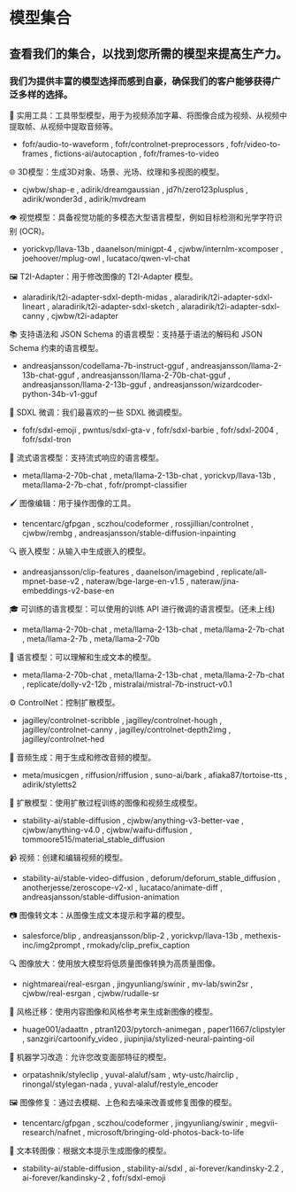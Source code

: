 # 模型集合

## 查看我们的集合，以找到您所需的模型来提高生产力。

### 我们为提供丰富的模型选择而感到自豪，确保我们的客户能够获得广泛多样的选择。

🔧 实用工具：工具带型模型，用于为视频添加字幕、将图像合成为视频、从视频中提取帧、从视频中提取音频等。

- fofr/audio-to-waveform , fofr/controlnet-preprocessors , fofr/video-to-frames , fictions-ai/autocaption , fofr/frames-to-video

🌐 3D模型：生成3D对象、场景、光场、纹理和多视图的模型。

- cjwbw/shap-e , adirik/dreamgaussian , jd7h/zero123plusplus , adirik/wonder3d , adirik/mvdream

👁️ 视觉模型：具备视觉功能的多模态大型语言模型，例如目标检测和光学字符识别 (OCR)。

- yorickvp/llava-13b , daanelson/minigpt-4 , cjwbw/internlm-xcomposer , joehoover/mplug-owl , lucataco/qwen-vl-chat

🖼️ T2I-Adapter：用于修改图像的 T2I-Adapter 模型。

- alaradirik/t2i-adapter-sdxl-depth-midas , alaradirik/t2i-adapter-sdxl-lineart , alaradirik/t2i-adapter-sdxl-sketch , alaradirik/t2i-adapter-sdxl-canny , cjwbw/t2i-adapter

📚 支持语法和 JSON Schema 的语言模型：支持基于语法的解码和 JSON Schema 约束的语言模型。

- andreasjansson/codellama-7b-instruct-gguf , andreasjansson/llama-2-13b-chat-gguf , andreasjansson/llama-2-70b-chat-gguf , andreasjansson/llama-2-13b-gguf , andreasjansson/wizardcoder-python-34b-v1-gguf

🎨 SDXL 微调：我们最喜欢的一些 SDXL 微调模型。

- fofr/sdxl-emoji , pwntus/sdxl-gta-v , fofr/sdxl-barbie , fofr/sdxl-2004 , fofr/sdxl-tron

🌊 流式语言模型：支持流式响应的语言模型。

- meta/llama-2-70b-chat , meta/llama-2-13b-chat , yorickvp/llava-13b , meta/llama-2-7b-chat , fofr/prompt-classifier

🖌️ 图像编辑：用于操作图像的工具。

- tencentarc/gfpgan , sczhou/codeformer , rossjillian/controlnet , cjwbw/rembg , andreasjansson/stable-diffusion-inpainting

🔍 嵌入模型：从输入中生成嵌入的模型。

- andreasjansson/clip-features , daanelson/imagebind , replicate/all-mpnet-base-v2 , nateraw/bge-large-en-v1.5 , nateraw/jina-embeddings-v2-base-en

🎓 可训练的语言模型：可以使用的训练 API 进行微调的语言模型。(还未上线)

- meta/llama-2-70b-chat , meta/llama-2-13b-chat , meta/llama-2-7b-chat , meta/llama-2-7b , meta/llama-2-70b

📝 语言模型：可以理解和生成文本的模型。

- meta/llama-2-70b-chat , meta/llama-2-13b-chat , meta/llama-2-7b-chat , replicate/dolly-v2-12b , mistralai/mistral-7b-instruct-v0.1

⚙️ ControlNet：控制扩散模型。

- jagilley/controlnet-scribble , jagilley/controlnet-hough , jagilley/controlnet-canny , jagilley/controlnet-depth2img , jagilley/controlnet-hed

🎵 音频生成：用于生成和修改音频的模型。

- meta/musicgen , riffusion/riffusion , suno-ai/bark , afiaka87/tortoise-tts , adirik/styletts2

🌅 扩散模型：使用扩散过程训练的图像和视频生成模型。

- stability-ai/stable-diffusion , cjwbw/anything-v3-better-vae , cjwbw/anything-v4.0 , cjwbw/waifu-diffusion , tommoore515/material_stable_diffusion

📹 视频：创建和编辑视频的模型。

- stability-ai/stable-video-diffusion , deforum/deforum_stable_diffusion , anotherjesse/zeroscope-v2-xl , lucataco/animate-diff , andreasjansson/stable-diffusion-animation

📷 图像转文本：从图像生成文本提示和字幕的模型。

- salesforce/blip , andreasjansson/blip-2 , yorickvp/llava-13b , methexis-inc/img2prompt , rmokady/clip_prefix_caption

🔍 图像放大：使用放大模型将低质量图像转换为高质量图像。

- nightmareai/real-esrgan , jingyunliang/swinir , mv-lab/swin2sr , cjwbw/real-esrgan , cjwbw/rudalle-sr

🎨 风格迁移：使用内容图像和风格参考来生成新图像的模型。

- huage001/adaattn , ptran1203/pytorch-animegan , paper11667/clipstyler , sanzgiri/cartoonify_video , jiupinjia/stylized-neural-painting-oil 

💄 机器学习改造：允许您改变面部特征的模型。

- orpatashnik/styleclip , yuval-alaluf/sam , wty-ustc/hairclip , rinongal/stylegan-nada , yuval-alaluf/restyle_encoder

🖼️ 图像修复：通过去模糊、上色和去噪来改善或修复图像的模型。

- tencentarc/gfpgan , sczhou/codeformer , jingyunliang/swinir , megvii-research/nafnet , microsoft/bringing-old-photos-back-to-life

📝 文本转图像：根据文本提示生成图像的模型。

- stability-ai/stable-diffusion , stability-ai/sdxl , ai-forever/kandinsky-2.2 , ai-forever/kandinsky-2 , fofr/sdxl-emoji
